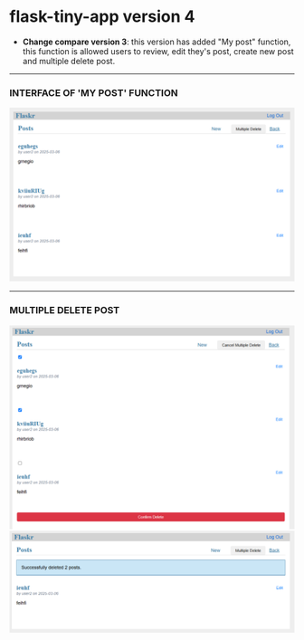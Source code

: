 # **flask-tiny-app version 4**

- **Change compare version 3**: this  version has added "My post" function, this function is allowed users to review, edit they's post, create new post and multiple delete post. 

----

### INTERFACE OF 'MY POST' FUNCTION
![MY POST](my_post.png)

----

### MULTIPLE DELETE POST

![MY POST](mul_del_1.png)
![MY POST](mul_del_2.png)